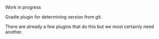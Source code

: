 Work in progress

Gradle plugin for determining version from git.

There are already a few plugins that do this but we most certainly need another.
